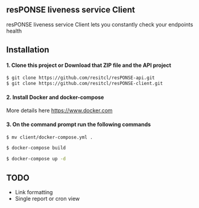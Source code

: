 ## resPONSE liveness service Client

resPONSE liveness service Client lets you constantly check your endpoints health

## Installation
#### 1. Clone this project or Download that ZIP file and the API project

```sh
$ git clone https://github.com/resitcl/resPONSE-api.git
$ git clone https://github.com/resitcl/resPONSE-client.git
```

#### 2.  Install Docker and docker-compose

More details here
https://www.docker.com

#### 3. On the command prompt run the following commands

```sh
$ mv client/docker-compose.yml .
```
```sh
$ docker-compose build
```
```sh
$ docker-compose up -d
```

## TODO
- Link formatting
- Single report or cron view
